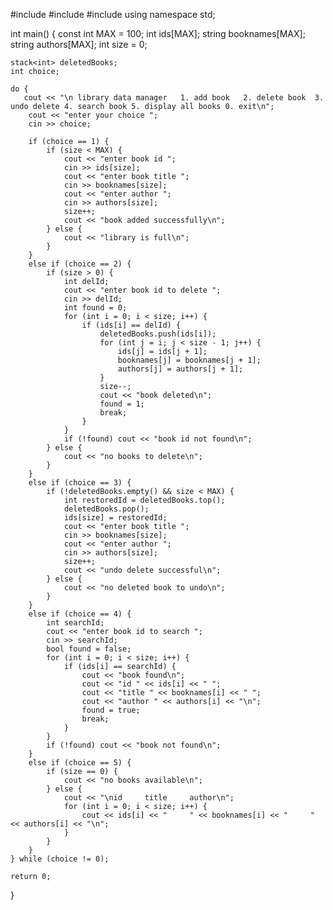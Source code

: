 #include <iostream>
#include <string>
#include <stack>
using namespace std;

int main() {
    const int MAX = 100;
    int ids[MAX];
    string booknames[MAX];
    string authors[MAX];
    int size = 0;

    stack<int> deletedBooks;
    int choice;

    do {
       cout << "\n library data manager   1. add book   2. delete book  3. undo delete 4. search book 5. display all books 0. exit\n";
        cout << "enter your choice ";
        cin >> choice;

        if (choice == 1) {
            if (size < MAX) {
                cout << "enter book id ";
                cin >> ids[size];
                cout << "enter book title ";
                cin >> booknames[size];
                cout << "enter author ";
                cin >> authors[size];
                size++;
                cout << "book added successfully\n";
            } else {
                cout << "library is full\n";
            }
        }
        else if (choice == 2) {
            if (size > 0) {
                int delId;
                cout << "enter book id to delete ";
                cin >> delId;
                int found = 0;
                for (int i = 0; i < size; i++) {
                    if (ids[i] == delId) {
                        deletedBooks.push(ids[i]);
                        for (int j = i; j < size - 1; j++) {
                            ids[j] = ids[j + 1];
                            booknames[j] = booknames[j + 1];
                            authors[j] = authors[j + 1];
                        }
                        size--;
                        cout << "book deleted\n";
                        found = 1;
                        break;
                    }
                }
                if (!found) cout << "book id not found\n";
            } else {
                cout << "no books to delete\n";
            }
        }
        else if (choice == 3) {
            if (!deletedBooks.empty() && size < MAX) {
                int restoredId = deletedBooks.top();
                deletedBooks.pop();
                ids[size] = restoredId;
                cout << "enter book title ";
                cin >> booknames[size];
                cout << "enter author ";
                cin >> authors[size];
                size++;
                cout << "undo delete successful\n";
            } else {
                cout << "no deleted book to undo\n";
            }
        }
        else if (choice == 4) {
            int searchId;
            cout << "enter book id to search ";
            cin >> searchId;
            bool found = false;
            for (int i = 0; i < size; i++) {
                if (ids[i] == searchId) {
                    cout << "book found\n";
                    cout << "id " << ids[i] << " ";
                    cout << "title " << booknames[i] << " ";
                    cout << "author " << authors[i] << "\n";
                    found = true;
                    break;
                }
            }
            if (!found) cout << "book not found\n";
        }
        else if (choice == 5) {
            if (size == 0) {
                cout << "no books available\n";
            } else {
                cout << "\nid     title     author\n";
                for (int i = 0; i < size; i++) {
                    cout << ids[i] << "     " << booknames[i] << "     " << authors[i] << "\n";
                }
            }
        }
    } while (choice != 0);

    return 0;
}
